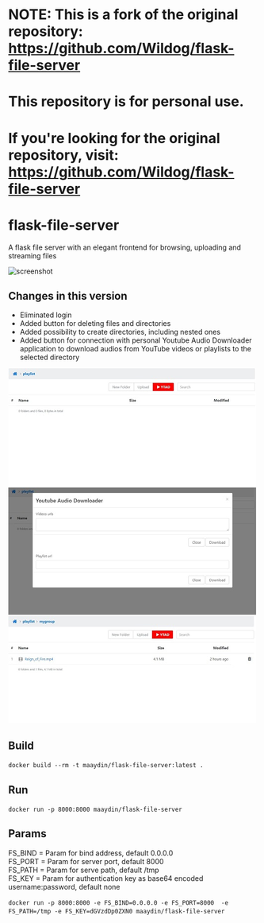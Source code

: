 # NOTE: This is a fork of the original repository: https://github.com/Wildog/flask-file-server
#       This repository is for personal use.
#       If you're looking for the original repository, visit: https://github.com/Wildog/flask-file-server

# flask-file-server

A flask file server with an elegant frontend for browsing, uploading and streaming files

![screenshot](https://raw.githubusercontent.com/ryddle/flask-file-server/master/screenshot.jpg)

## Changes in this version

* Eliminated login
* Added button for deleting files and directories
* Added possibility to create directories, including nested ones
* Added button for connection with personal Youtube Audio Downloader application to download audios from YouTube videos or playlists to the selected directory

![screenshot2](https://raw.githubusercontent.com/ryddle/flask-file-server/master/screenshot2.jpg)
![screenshot3](https://raw.githubusercontent.com/ryddle/flask-file-server/master/screenshot3.jpg)
![screenshot4](https://raw.githubusercontent.com/ryddle/flask-file-server/master/screenshot4.jpg)

## Build
```docker build --rm -t maaydin/flask-file-server:latest .```

## Run
```docker run -p 8000:8000 maaydin/flask-file-server```

## Params
FS_BIND = Param for bind address, default 0.0.0.0  
FS_PORT = Param for server port, default 8000  
FS_PATH = Param for serve path, default /tmp  
FS_KEY = Param for authentication key as base64 encoded username:password, default none  

```docker run -p 8000:8000 -e FS_BIND=0.0.0.0 -e FS_PORT=8000  -e FS_PATH=/tmp -e FS_KEY=dGVzdDp0ZXN0 maaydin/flask-file-server```

